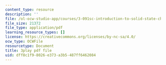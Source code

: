 ```yaml
---
content_type: resource
description: ''
file: /ol-ocw-studio-app/courses/3-091sc-introduction-to-solid-state-chemistry-fall-2010/dff8c1f98026e373a3b5487ff6462084_NpBq_JnLKv8.pdf
file_size: 21372
file_type: application/pdf
learning_resource_types: []
license: https://creativecommons.org/licenses/by-nc-sa/4.0/
ocw_type: OCWFile
resourcetype: Document
title: 3play pdf file
uid: dff8c1f9-8026-e373-a3b5-487ff6462084
---
```

